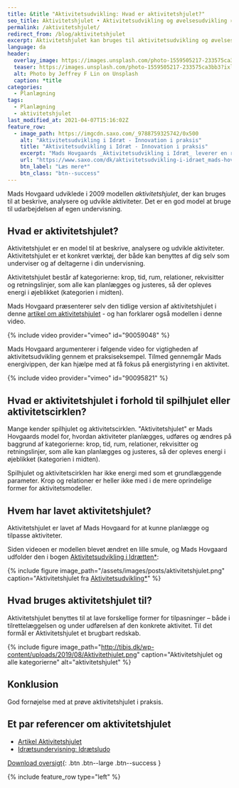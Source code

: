 ```yaml
---
title: &title "Aktivitetsudvikling: Hvad er aktivitetshjulet?"
seo_title: Aktivitetshjulet • Aktivitetsudvikling og øvelsesudvikling »
permalink: /aktivitetshjulet/
redirect_from: /blog/aktivitetshjulet
excerpt: Aktivitetshjulet kan bruges til aktivitetsudvikling og øvelsesudvikling i idræt og fodbold. Modellen er udviklet af Mads Hovgaard.
language: da
header:
  overlay_image: https://images.unsplash.com/photo-1559505217-233575ca3bb3?ixlib=rb-1.2.1&ixid=eyJhcHBfaWQiOjEyMDd9&auto=format&fit=crop&w=1950&q=80
  teaser: https://images.unsplash.com/photo-1559505217-233575ca3bb3?ixlib=rb-1.2.1&ixid=eyJhcHBfaWQiOjEyMDd9&auto=format&fit=crop&w=400&q=80
  alt: Photo by Jeffrey F Lin on Unsplash
  caption: *title
categories:
  - Planlægning
tags:
  - Planlægning
  - aktivitetshjulet
last_modified_at: 2021-04-07T15:16:02Z
feature_row:
  - image_path: https://imgcdn.saxo.com/_9788759325742/0x500
    alt: "Aktivitetsudvikling i Idræt - Innovation i praksis"
    title: "Aktivitetsudvikling i Idræt - Innovation i praksis"
    excerpt: "Mads Hovgaards _Aktivitetsudvikling i Idræt_ leverer en række innovative perspektiver på, hvordan fagpersoner kan bruge idrætten til helt nye formål, hvis de tænker ud af boksen."
    url: "https://www.saxo.com/dk/aktivitetsudvikling-i-idraet_mads-hovgaard_paperback_9788759325742"
    btn_label: "Læs mere*"
    btn_class: "btn--success"
---
```


Mads Hovgaard udviklede i 2009 modellen _aktivitetshjulet_, der kan bruges til at beskrive, analysere og udvikle aktiviteter. Det er en god model at bruge til udarbejdelsen af egen undervisning.

## Hvad er aktivitetshjulet?

Aktivitetshjulet er en model til at beskrive, analysere og udvikle aktiviteter. Aktivitetshjulet er et konkret værktøj, der både kan benyttes af dig selv som underviser og af deltagerne i din undervisning.

Aktivitetshjulet består af kategorierne: krop, tid, rum, relationer, rekvisitter og retningslinjer, som alle kan planlægges og justeres, så der opleves energi i øjeblikket (kategorien i midten).

Mads Hovgaard præsenterer selv den tidlige version af aktivitetshjulet i denne [artikel om aktivitetshjulet](https://docplayer.dk/2522365-Aktivitetshjulet-en-model-til-beskrivelse-analyse-og-udvikling-af-aktiviteter.html) - og han forklarer også modellen i denne video.

{% include video provider="vimeo" id="90059048" %}

Mads Hovgaard argumenterer i følgende video for vigtigheden af aktivitetsudvikling gennem et praksiseksempel. Tilmed gennemgår Mads energivippen, der kan hjælpe med at få fokus på energistyring i en aktivitet.

{% include video provider="vimeo" id="90095821" %}

## Hvad er aktivitetshjulet i forhold til spilhjulet eller aktivitetscirklen?

Mange kender spilhjulet og aktivitetscirklen. "Aktivitetshjulet" er Mads Hovgaards model for, hvordan aktiviteter planlægges, udføres og ændres på baggrund af kategorierne: krop, tid, rum, relationer, rekvisitter og retningslinjer, som alle kan planlægges og justeres, så der opleves energi i øjeblikket (kategorien i midten).

Spilhjulet og aktivitetscirklen har ikke energi med som et grundlæggende parameter. Krop og relationer er heller ikke med i de mere oprindelige former for aktivitetsmodeller.

## Hvem har lavet aktivitetshjulet?

Aktivitetshjulet er lavet af Mads Hovgaard for at kunne planlægge og tilpasse aktiviteter.

Siden videoen er modellen blevet ændret en lille smule, og Mads Hovgaard udfolder den i bogen [Aktivitetsudvikling i Idrætten\*](https://www.saxo.com/dk/aktivitetsudvikling-i-idraet_mads-hovgaard_paperback_9788759325742):

{% include figure image_path="/assets/images/posts/aktivitetshjulet.png" caption="Aktivitetshjulet fra [Aktivitetsudvikling\*](https://www.saxo.com/dk/aktivitetsudvikling-i-idraet_mads-hovgaard_paperback_9788759325742)" %}

## Hvad bruges aktivitetshjulet til?

Aktivitetshjulet benyttes til at lave forskellige former for tilpasninger – både i tilrettelæggelsen og under udførelsen af den konkrete aktivitet. Til det formål er Aktivitetshjulet et brugbart redskab.

{% include figure image_path="http://tibis.dk/wp-content/uploads/2019/08/Aktivitethjulet.png" caption="Aktivitetshjulet og alle kategorierne" alt="aktivitetshjulet" %}

## Konklusion

God fornøjelse med at prøve aktivitetshjulet i praksis.

## Et par referencer om aktivitetshjulet

- [Artikel Aktivitetshjulet](https://docplayer.dk/2522365-Aktivitetshjulet-en-model-til-beskrivelse-analyse-og-udvikling-af-aktiviteter.html)
- [Idrætsundervisning: Idrætsludo](http://xn--trivselogbevgelse-2rb.dk/wp-content/uploads/2015/06/Idr%C3%A6tsludo.pdf)

[Download oversigt](https://skoleidraet.dk/media/505365/Aktivitets-hjulet.pdf){: .btn .btn--large .btn--success }

{% include feature_row type="left" %}
